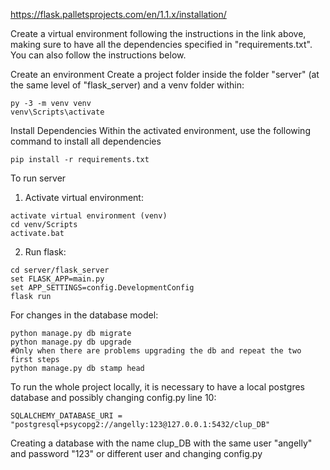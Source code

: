 https://flask.palletsprojects.com/en/1.1.x/installation/

Create a virtual environment following the instructions in the link above, making sure to have all the dependencies specified in "requirements.txt". You can also follow the instructions below.

Create an environment
Create a project folder inside the folder "server" (at the same level of "flask_server) and a venv folder within:
```
py -3 -m venv venv
venv\Scripts\activate
```

Install Dependencies
Within the activated environment, use the following command to install all dependencies
```
pip install -r requirements.txt
```

To run server
1. Activate virtual environment:
```
activate virtual environment (venv)
cd venv/Scripts
activate.bat
```

2. Run flask:
```
cd server/flask_server
set FLASK_APP=main.py 
set APP_SETTINGS=config.DevelopmentConfig
flask run
```

For changes in the database model:
```
python manage.py db migrate
python manage.py db upgrade
#Only when there are problems upgrading the db and repeat the two first steps
python manage.py db stamp head
```

To run the whole project locally, it is necessary to have a local postgres database and possibly changing config.py line 10:
```
SQLALCHEMY_DATABASE_URI = "postgresql+psycopg2://angelly:123@127.0.0.1:5432/clup_DB"
```
Creating a database with the name clup_DB with the same user "angelly" and password "123" or different user and changing config.py
